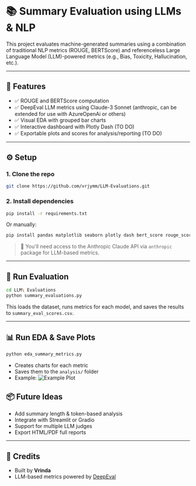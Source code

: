 # 📚 Summary Evaluation using LLMs & NLP

This project evaluates machine-generated summaries using a combination of traditional NLP metrics (ROUGE, BERTScore) and referenceless Large Language Model (LLM)-powered metrics (e.g., Bias, Toxicity, Hallucination, etc.).

---

## 🚀 Features

- ✅ ROUGE and BERTScore computation
- ✅ DeepEval LLM metrics using Claude-3 Sonnet (anthropic, can be extended for use with AzureOpenAi or others)
- ✅ Visual EDA with grouped bar charts
- ✅ Interactive dashboard with Plotly Dash (TO DO)
- ✅ Exportable plots and scores for analysis/reporting (TO DO)

---

## ⚙️ Setup

### 1. Clone the repo

```bash
git clone https://github.com/vrjymm/LLM-Evaluations.git
```

### 2. Install dependencies

```bash
pip install -r requirements.txt
```

Or manually:

```bash
pip install pandas matplotlib seaborn plotly dash bert_score rouge_score anthropic deepeval
```

> 🔐 You'll need access to the Anthropic Claude API via `anthropic` package for LLM-based metrics.

---

## 🧪 Run Evaluation

```bash
cd LLM\ Evaluations 
python summary_evaluations.py
```

This loads the dataset, runs metrics for each model, and saves the results to `summary_eval_scores.csv`.

---

## 📊 Run EDA & Save Plots

```bash
python eda_summary_metrics.py
```

- Creates charts for each metric  
- Saves them to the `analysis/` folder  
- Example:
![Example Plot](analysis/hallucination_scores.png)


## 📦 Future Ideas

- Add summary length & token-based analysis  
- Integrate with Streamlit or Gradio  
- Support for multiple LLM judges  
- Export HTML/PDF full reports  

---

## 🙌 Credits

- Built by **Vrinda**  
- LLM-based metrics powered by [DeepEval](https://github.com/confident-ai/deepeval)  
